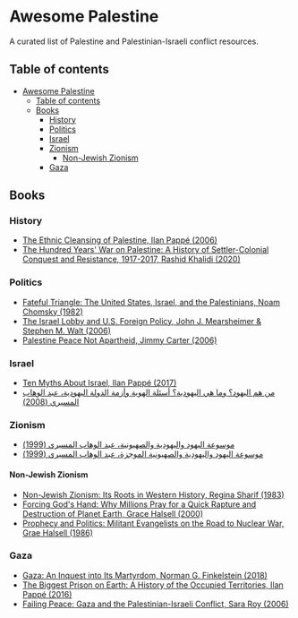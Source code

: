 # Awesome Palestine

A curated list of Palestine and Palestinian-Israeli conflict resources.

## Table of contents

<!-- toc -->

- [Awesome Palestine](#awesome-palestine)
  - [Table of contents](#table-of-contents)
  - [Books](#books)
    - [History](#history)
    - [Politics](#politics)
    - [Israel](#israel)
    - [Zionism](#zionism)
      - [Non-Jewish Zionism](#non-jewish-zionism)
    - [Gaza](#gaza)

<!-- tocstop -->

## Books

### History

* [The Ethnic Cleansing of Palestine, Ilan Pappé (2006)](https://www.goodreads.com/book/show/57540)
* [The Hundred Years' War on Palestine: A History of Settler-Colonial Conquest and Resistance, 1917-2017, Rashid Khalidi (2020)](https://www.goodreads.com/book/show/41812831)

### Politics

* [Fateful Triangle: The United States, Israel, and the Palestinians, Noam Chomsky (1982)](https://www.goodreads.com/book/show/62698)
* [The Israel Lobby and U.S. Foreign Policy, John J. Mearsheimer & Stephen M. Walt (2006)](https://www.goodreads.com/book/show/224127)
* [Palestine Peace Not Apartheid, Jimmy Carter (2006)](https://www.goodreads.com/book/show/9345)

### Israel

* [Ten Myths About Israel, Ilan Pappé (2017)](https://www.goodreads.com/book/show/31171856)
* [من هم اليهود؟ وما هي اليهودية؟ أسئلة الهوية وأزمة الدولة اليهودية، عبد الوهاب المسيري (2008)](https://www.goodreads.com/book/show/5619985)

### Zionism

* [موسوعة اليهود واليهودية والصهيونية، عبد الوهاب المسيري (1999)](https://www.goodreads.com/series/265200)
* [موسوعة اليهود واليهودية والصهيونية الموجزة، عبد الوهاب المسيري (1999)](https://www.goodreads.com/series/265199)

#### Non-Jewish Zionism

* [Non-Jewish Zionism: Its Roots in Western History, Regina Sharif (1983)](https://www.goodreads.com/book/show/9507130)
* [Forcing God's Hand: Why Millions Pray for a Quick Rapture and Destruction of Planet Earth, Grace Halsell (2000)](https://www.goodreads.com/book/show/525278)
* [Prophecy and Politics: Militant Evangelists on the Road to Nuclear War, Grae Halsell (1986)](https://www.goodreads.com/book/show/729879)

### Gaza

* [Gaza: An Inquest into Its Martyrdom, Norman G. Finkelstein (2018)](https://www.goodreads.com/book/show/35070437)
* [The Biggest Prison on Earth: A History of the Occupied Territories, Ilan Pappé (2016)](https://www.goodreads.com/book/show/2856775)
* [Failing Peace: Gaza and the Palestinian-Israeli Conflict, Sara Roy (2006)](https://www.goodreads.com/book/show/654400)

